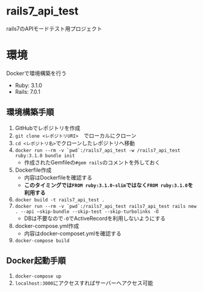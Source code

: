 # rails7_api_test
rails7のAPIモードテスト用プロジェクト

# 環境
Dockerで環境構築を行う
* Ruby: 3.1.0
* Rails: 7.0.1

## 環境構築手順
1. GitHubでレポジトリを作成
2. `git clone <レポジトリURI>`　でローカルにクローン
3. `cd <レポジトリ名>`でクローンしたレポジトリへ移動
4. ```docker run --rm -v `pwd`:/rails7_api_test -w /rails7_api_test ruby:3.1.0 bundle init```
    * 作成されたGemfileの`#gem rails`のコメントを外しておく
5. Dockerfile作成
    * 内容はDockerfileを確認する
    * **このタイミングでは`FROM ruby:3.1.0-slim`ではなく`FROM ruby:3.1.0`を利用する**
6. `docker build -t rails7_api_test .`
7. ```docker run --rm -v `pwd`:/rails7_api_test rails7_api_test rails new . --api –skip-bundle --skip-test --skip-turbolinks -O```
    * DBは不要なので`-O`でActiveRecordを利用しないようにする
8. docker-compose.yml作成
    * 内容はdocker-composet.ymlを確認する
9. `docker-compose build`

## Docker起動手順
1. `docker-compose up`
2. `localhost:3000`にアクセスすればサーバーへアクセス可能
